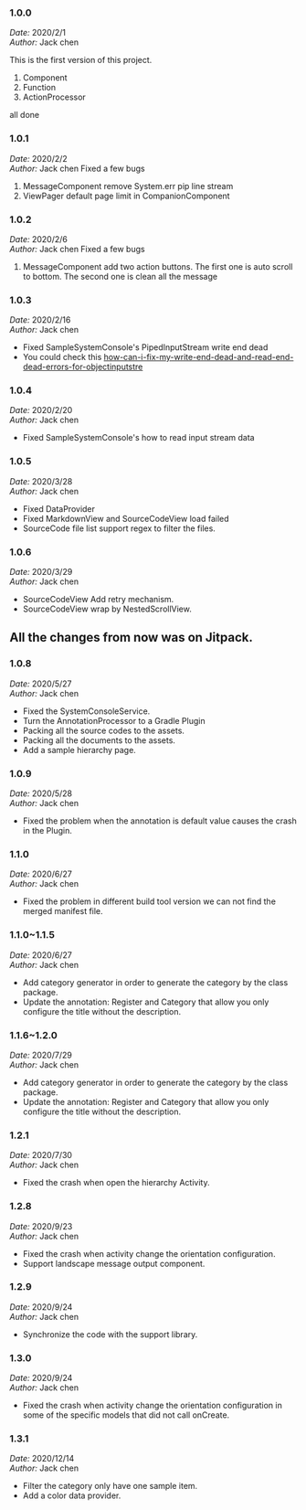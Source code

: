 ### 1.0.0
*Date:* 2020/2/1<br>
*Author:* Jack chen

This is the first version of this project.

1. Component
2. Function
3. ActionProcessor

all done


### 1.0.1
*Date:* 2020/2/2<br>
*Author:* Jack chen
Fixed a few bugs

1. MessageComponent remove System.err pip line stream
2. ViewPager default page limit in CompanionComponent

### 1.0.2
*Date:* 2020/2/6<br>
*Author:* Jack chen
Fixed a few bugs

1. MessageComponent add two action buttons.
    The first one is auto scroll to bottom.
    The second one is clean all the message


### 1.0.3
*Date:* 2020/2/16<br>
*Author:* Jack chen

* Fixed SampleSystemConsole's PipedInputStream write end dead
* You could check this [how-can-i-fix-my-write-end-dead-and-read-end-dead-errors-for-objectinputstre](https://stackoverflow.com/questions/43640846/how-can-i-fix-my-write-end-dead-and-read-end-dead-errors-for-objectinputstre)

### 1.0.4
*Date:* 2020/2/20<br>
*Author:* Jack chen

* Fixed SampleSystemConsole's how to read input stream data

### 1.0.5
*Date:* 2020/3/28<br>
*Author:* Jack chen

* Fixed DataProvider
* Fixed MarkdownView and SourceCodeView load failed
* SourceCode file list support regex to filter the files.

### 1.0.6
*Date:* 2020/3/29<br>
*Author:* Jack chen

* SourceCodeView Add retry mechanism.
* SourceCodeView wrap by NestedScrollView.



## All the changes from now was on Jitpack.

### 1.0.8
*Date:* 2020/5/27<br>
*Author:* Jack chen

* Fixed the SystemConsoleService.
* Turn the AnnotationProcessor to a Gradle Plugin
* Packing all the source codes to the assets.
* Packing all the documents to the assets.
* Add a sample hierarchy page.

### 1.0.9
*Date:* 2020/5/28<br>
*Author:* Jack chen

* Fixed the problem when the annotation is default value causes the crash in the Plugin.

### 1.1.0
*Date:* 2020/6/27<br>
*Author:* Jack chen

* Fixed the problem in different build tool version we can not find the merged manifest file.

### 1.1.0~1.1.5
*Date:* 2020/6/27<br>
*Author:* Jack chen

* Add category generator in order to generate the category by the class package.
* Update the annotation: Register and Category that allow you only configure the title without the description.

### 1.1.6~1.2.0
*Date:* 2020/7/29<br>
*Author:* Jack chen

* Add category generator in order to generate the category by the class package.
* Update the annotation: Register and Category that allow you only configure the title without the description.

### 1.2.1

*Date:* 2020/7/30<br>
*Author:* Jack chen

* Fixed the crash when open the hierarchy Activity.

### 1.2.8

*Date:* 2020/9/23<br>
*Author:* Jack chen

* Fixed the crash when activity change the orientation configuration.
* Support landscape message output component.

### 1.2.9

*Date:* 2020/9/24<br>
*Author:* Jack chen

* Synchronize the code with the support library.

### 1.3.0

*Date:* 2020/9/24<br>
*Author:* Jack chen

* Fixed the crash when activity change the orientation configuration in some of the specific models that did not call onCreate.

### 1.3.1

*Date:* 2020/12/14<br>
*Author:* Jack chen

* Filter the category only have one sample item.
* Add a color data provider.